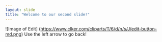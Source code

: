 ```yaml
---
layout: slide
title: "Welcome to our second slide!"
---
```

![Image of Edit] (https://www.clker.com/cliparts/T/6/d/n/s/J/edit-button-md.png)
Use the left arrow to go back!
